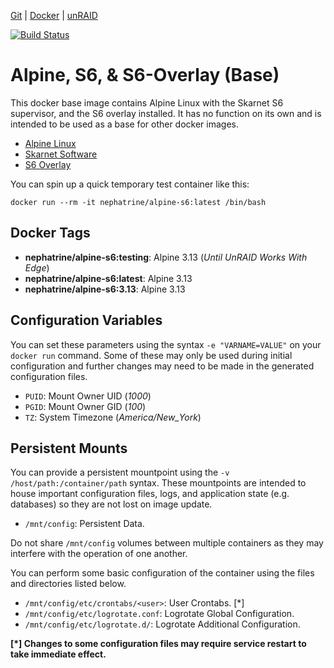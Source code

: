 [Git](https://code.nephatrine.net/nephatrine/docker-alpine-s6) |
[Docker](https://hub.docker.com/r/nephatrine/alpine-s6/) |
[unRAID](https://code.nephatrine.net/nephatrine/unraid-containers)

[![Build Status](https://ci.nephatrine.net/api/badges/nephatrine/docker-alpine-s6/status.svg?ref=refs/heads/testing)](https://ci.nephatrine.net/nephatrine/docker-alpine-s6)

# Alpine, S6, & S6-Overlay (Base)

This docker base image contains Alpine Linux with the Skarnet S6 supervisor,
and the S6 overlay installed. It has no function on its own and is intended
to be used as a base for other docker images.

- [Alpine Linux](https://alpinelinux.org/)
- [Skarnet Software](https://skarnet.org/software/)
- [S6 Overlay](https://github.com/just-containers/s6-overlay)

You can spin up a quick temporary test container like this:

~~~
docker run --rm -it nephatrine/alpine-s6:latest /bin/bash
~~~

## Docker Tags

- **nephatrine/alpine-s6:testing**: Alpine 3.13 (*Until UnRAID Works With Edge*)
- **nephatrine/alpine-s6:latest**: Alpine 3.13
- **nephatrine/alpine-s6:3.13**: Alpine 3.13

## Configuration Variables

You can set these parameters using the syntax ``-e "VARNAME=VALUE"`` on your
``docker run`` command. Some of these may only be used during initial
configuration and further changes may need to be made in the generated
configuration files.

- ``PUID``: Mount Owner UID (*1000*)
- ``PGID``: Mount Owner GID (*100*)
- ``TZ``: System Timezone (*America/New_York*)

## Persistent Mounts

You can provide a persistent mountpoint using the ``-v /host/path:/container/path``
syntax. These mountpoints are intended to house important configuration files,
logs, and application state (e.g. databases) so they are not lost on image
update.

- ``/mnt/config``: Persistent Data.

Do not share ``/mnt/config`` volumes between multiple containers as they may
interfere with the operation of one another.

You can perform some basic configuration of the container using the files and
directories listed below.

- ``/mnt/config/etc/crontabs/<user>``: User Crontabs. [*]
- ``/mnt/config/etc/logrotate.conf``: Logrotate Global Configuration.
- ``/mnt/config/etc/logrotate.d/``: Logrotate Additional Configuration.

**[*] Changes to some configuration files may require service restart to take
immediate effect.**
